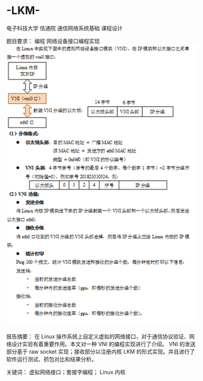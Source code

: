 # -LKM-
电子科技大学 信通院 通信网络系统基础 课程设计 

题目要求：
  编程
  网络设备接口编程实现
![image](https://raw.githubusercontent.com/Xu-YanWu/-LKM-/main/image.png)
  
报告摘要：
  在 Linux 操作系统上自定义虚拟的网络接口，对于通信协议验证、网络设计实验有着重要作用。本文对一种 VNI 的编程实现进行了介绍。 VNI 的发送部分基于 raw socket 实现；接收部分以注册内核 LKM 的形式实现。并且进行了软件运行测试、抓包对比和结果分析。

关键词： 虚拟网络接口；套接字编程； Linux 内核
